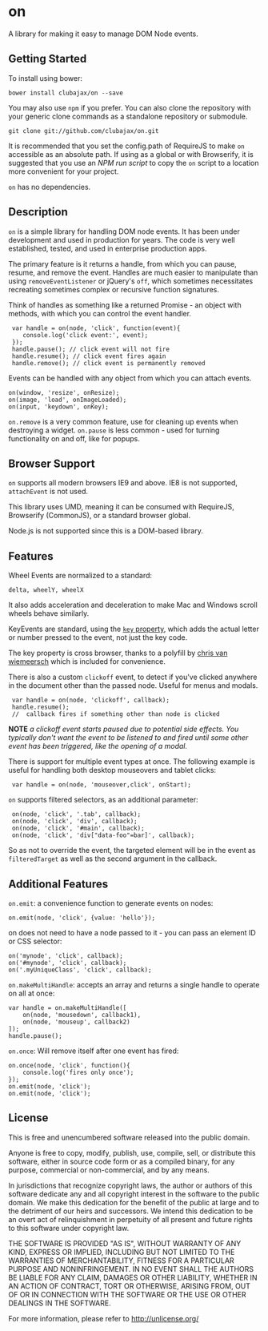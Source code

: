 # on

A library for making it easy to manage DOM Node events.

## Getting Started

To install using bower:

	bower install clubajax/on --save

You may also use `npm` if you prefer. You can also clone the repository with your generic clone commands as a standalone 
repository or submodule.
	  
	git clone git://github.com/clubajax/on.git
                                      
It is recommended that you set the config.path of RequireJS to make `on` accessible as an absolute
path. If using as a global or with Browserify, it is suggested that you use an *NPM run script* to
copy the `on` script to a location more convenient for your project.

`on` has no dependencies.

## Description

`on` is a simple library for handling DOM node events. It has been under development and used in
production for years. The code is very well established, tested, and used in enterprise production apps.

The primary feature is it returns a handle, from which you can pause, resume, and remove the event.
Handles are much easier to manipulate than using `removeEventListener` or jQuery's `off`, which
sometimes necessitates recreating sometimes complex or recursive function signatures.

Think of handles as something like a returned Promise - an object with methods, with which you can
control the event handler.

	 var handle = on(node, 'click', function(event){
		console.log('click event:', event);
	 });
	 handle.pause(); // click event will not fire
	 handle.resume(); // click event fires again
	 handle.remove(); // click event is permanently removed

Events can be handled with any object from which you can attach events.

	on(window, 'resize', onResize);
	on(image, 'load', onImageLoaded);
	on(input, 'keydown', onKey);

`on.remove` is a very common feature, use for cleaning up events when destroying a widget.
`on.pause` is less common - used for turning functionality on and off, like for popups.

## Browser Support

`on` supports all modern browsers IE9 and above. IE8 is not supported, `attachEvent` is not used.

This library uses UMD, meaning it can be consumed with RequireJS, Browserify (CommonJS),
or a standard browser global.

Node.js is not supported since this is a DOM-based library.

## Features

Wheel Events are normalized to a standard:
	
	delta, wheelY, wheelX
	
It also adds acceleration and deceleration to make Mac and Windows scroll wheels behave similarly.

KeyEvents are standard, using the [`key` property](https://developer.mozilla.org/en-US/docs/Web/API/KeyboardEvent/key), 
which adds the actual letter or number pressed to the event, not just the key code.

The key property is cross browser, thanks to a polyfill by [chris van wiemeersch](https://github.com/cvan/keyboardevent-key-polyfill)
which is included for convenience.

There is also a custom `clickoff` event, to detect if you've clicked anywhere in the document
other than the passed node. Useful for menus and modals.

	 var handle = on(node, 'clickoff', callback);
	 handle.resume();
	 //  callback fires if something other than node is clicked

**NOTE** _a clickoff event starts paused due to potential side effects. You typically don't want the event
to be listened to and fired until some other event has been triggered, like the opening of a modal._

There is support for multiple event types at once. The following example is useful for handling
both desktop mouseovers and tablet clicks:

	 var handle = on(node, 'mouseover,click', onStart);

`on` supports filtered selectors, as an additional parameter:

	 on(node, 'click', '.tab', callback);
	 on(node, 'click', 'div', callback);
	 on(node, 'click', '#main', callback);
	 on(node, 'click', 'div["data-foo"=bar]', callback);

So as not to override the event, the targeted element will be in the event as `filteredTarget` as well as
the second argument in the callback.

## Additional Features

`on.emit`: a convenience function to generate events on nodes:

    on.emit(node, 'click', {value: 'hello'});
    
on does not need to have a node passed to it - you can pass an element ID or CSS selector:

    on('mynode', 'click', callback);
    on('#mynode', 'click', callback);
    on('.myUniqueClass', 'click', callback);

`on.makeMultiHandle`: accepts an array and returns a single handle to operate on all at once:

    var handle = on.makeMultiHandle([
        on(node, 'mousedown', callback1),
        on(node, 'mouseup', callback2)
    ]);
    handle.pause();

`on.once`: Will remove itself after one event has fired:

    on.once(node, 'click', function(){
        console.log('fires only once');
    });
    on.emit(node, 'click');
    on.emit(node, 'click');

## License

This is free and unencumbered software released into the public domain.

Anyone is free to copy, modify, publish, use, compile, sell, or
distribute this software, either in source code form or as a compiled
binary, for any purpose, commercial or non-commercial, and by any
means.

In jurisdictions that recognize copyright laws, the author or authors
of this software dedicate any and all copyright interest in the
software to the public domain. We make this dedication for the benefit
of the public at large and to the detriment of our heirs and
successors. We intend this dedication to be an overt act of
relinquishment in perpetuity of all present and future rights to this
software under copyright law.

THE SOFTWARE IS PROVIDED "AS IS", WITHOUT WARRANTY OF ANY KIND,
EXPRESS OR IMPLIED, INCLUDING BUT NOT LIMITED TO THE WARRANTIES OF
MERCHANTABILITY, FITNESS FOR A PARTICULAR PURPOSE AND NONINFRINGEMENT.
IN NO EVENT SHALL THE AUTHORS BE LIABLE FOR ANY CLAIM, DAMAGES OR
OTHER LIABILITY, WHETHER IN AN ACTION OF CONTRACT, TORT OR OTHERWISE,
ARISING FROM, OUT OF OR IN CONNECTION WITH THE SOFTWARE OR THE USE OR
OTHER DEALINGS IN THE SOFTWARE.

For more information, please refer to <http://unlicense.org/>